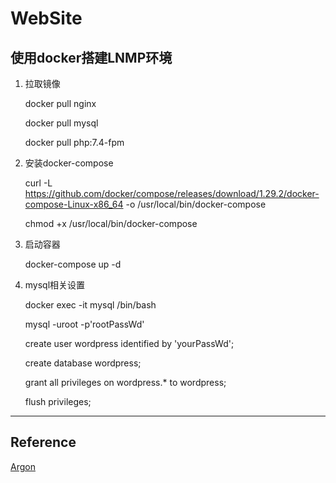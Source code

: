 # WebSite

## 使用docker搭建LNMP环境

1. 拉取镜像
    
    docker pull nginx
    
    docker pull mysql
    
    docker pull php:7.4-fpm

2. 安装docker-compose

    curl -L https://github.com/docker/compose/releases/download/1.29.2/docker-compose-Linux-x86_64 -o /usr/local/bin/docker-compose

    chmod +x /usr/local/bin/docker-compose

3. 启动容器

    docker-compose up -d
    
4. mysql相关设置

    docker exec -it mysql /bin/bash
    
    mysql -uroot -p'rootPassWd'
    
    create user wordpress identified by 'yourPassWd';
    
    create database wordpress;
    
    grant all privileges on wordpress.* to wordpress;
    
    flush privileges;
    

---
## Reference

[Argon](https://github.com/solstice23/argon-theme)

